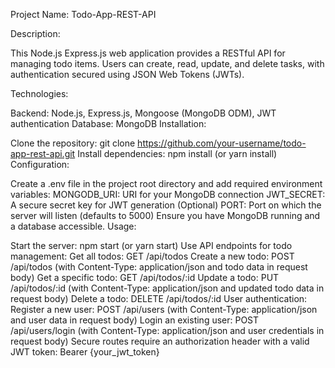 Project Name: Todo-App-REST-API

Description:

This Node.js Express.js web application provides a RESTful API for managing todo items. Users can create, read, update, and delete tasks, with authentication secured using JSON Web Tokens (JWTs).

Technologies:

Backend: Node.js, Express.js, Mongoose (MongoDB ODM), JWT authentication
Database: MongoDB
Installation:

Clone the repository: git clone https://github.com/your-username/todo-app-rest-api.git
Install dependencies: npm install (or yarn install)
Configuration:

Create a .env file in the project root directory and add required environment variables:
MONGODB_URI: URI for your MongoDB connection
JWT_SECRET: A secure secret key for JWT generation
(Optional) PORT: Port on which the server will listen (defaults to 5000)
Ensure you have MongoDB running and a database accessible.
Usage:

Start the server: npm start (or yarn start)
Use API endpoints for todo management:
Get all todos: GET /api/todos
Create a new todo: POST /api/todos (with Content-Type: application/json and todo data in request body)
Get a specific todo: GET /api/todos/:id
Update a todo: PUT /api/todos/:id (with Content-Type: application/json and updated todo data in request body)
Delete a todo: DELETE /api/todos/:id
User authentication:
Register a new user: POST /api/users (with Content-Type: application/json and user data in request body)
Login an existing user: POST /api/users/login (with Content-Type: application/json and user credentials in request body)
Secure routes require an authorization header with a valid JWT token: Bearer {your_jwt_token}